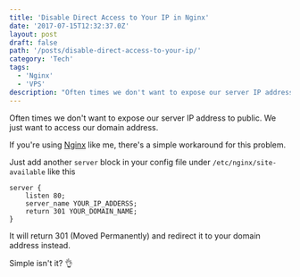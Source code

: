 ```yaml
---
title: 'Disable Direct Access to Your IP in Nginx'
date: '2017-07-15T12:32:37.0Z'
layout: post
draft: false
path: '/posts/disable-direct-access-to-your-ip/'
category: 'Tech'
tags:
  - 'Nginx'
  - 'VPS'
description: "Often times we don't want to expose our server IP address to public. We just want to access our domain address."
---
```


Often times we don't want to expose our server IP address to public. We just want to access our domain address.

If you're using [Nginx](https://www.nginx.com) like me, there's a simple workaround for this problem.

Just add another `server` block in your config file under `/etc/nginx/site-available` like this

```
server {
    listen 80;
    server_name YOUR_IP_ADDERSS;
    return 301 YOUR_DOMAIN_NAME;
}
```

It will return 301 (Moved Permanently) and redirect it to your domain address instead.

Simple isn't it? 👌
